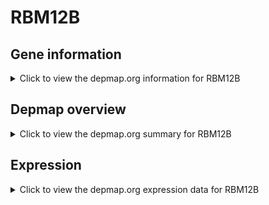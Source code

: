 <h1>RBM12B</h1>

<h2>Gene information</h2>
<details>
  <summary>Click to view the depmap.org information for RBM12B</summary>
  <p><a href="https://depmap.org/portal/gene/RBM12B?tab=about" target="_BLANK">Open page in a new tab...</a></p>
  <iframe src="https://depmap.org/portal/gene/RBM12B?tab=about" style="border:none;width:100%;height:800px"></iframe>
</details>

<h2>Depmap overview</h2>
<details>
  <summary>Click to view the depmap.org summary for RBM12B</summary>
  <p><a href="https://depmap.org/portal/gene/RBM12B?tab=overview" target="_BLANK">Open page in a new tab...</a></p>
  <iframe src="https://depmap.org/portal/gene/RBM12B?tab=overview" style="border:none;width:100%;height:800px"></iframe>
</details>

<h2>Expression</h2>
<details>
  <summary>Click to view the depmap.org expression data for RBM12B</summary>
  <p><a href="https://depmap.org/portal/gene/RBM12B?tab=characterization" target="_BLANK">Open page in a new tab...</a></p>
  <iframe src="https://depmap.org/portal/gene/RBM12B?tab=characterization" style="border:none;width:100%;height:800px"></iframe>
</details>


<!--
<h2>Reactome Pathway diagram</h2>
<details>
  <summary>Click to view the Reactome pathway for RBM12B</summary>
  <p><a href="PURL" target="_BLANK">Open page in a new tab...</a></p>
  PNAME
</details>
-->


